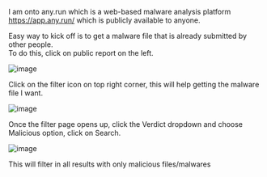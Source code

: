 I am onto any.run which is a web-based malware analysis platform https://app.any.run/ which is publicly available to anyone.  

Easy way to kick off is to get a malware file that is already submitted by other people.  
To do this, click on public report on the left.  

![image](https://github.com/user-attachments/assets/102f1bab-f019-4715-b503-fc04ae34d55e)  

Click on the filter icon on top right corner, this will help getting the malware file I want.  

![image](https://github.com/user-attachments/assets/3a1798bb-eb47-4b88-9636-4adfafa7afbd)

Once the filter page opens up, click the Verdict dropdown and choose Malicious option, click on Search.  

![image](https://github.com/user-attachments/assets/1d81c37d-f844-4dbd-bd09-069d9b091d2f)

This will filter in all results with only malicious files/malwares 
